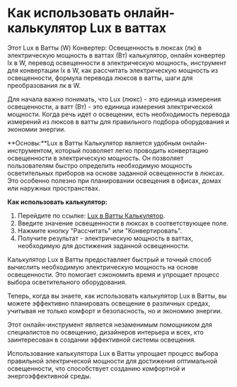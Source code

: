 Как использовать онлайн-калькулятор Lux в ваттах
================================================

Этот Lux в Ватты (W) Конвертер: Освещенность в люксах (лк) в электрическую мощность в ваттах (Вт) калькулятор, онлайн конвертер lx в W, перевод освещенности в электрическую мощность, инструмент для конвертации lx в W, как рассчитать электрическую мощность из освещенности, формула перевода люксов в ватты, шаги для преобразования лк в W.

Для начала важно понимать, что Lux (люкс) - это единица измерения освещенности, а ватт (Вт) - это единица измерения электрической мощности. Когда речь идет о освещении, есть необходимость перевода измерений из люксов в ватты для правильного подбора оборудования и экономии энергии.

**Основы:**Lux в Ватты Калькулятор является удобным онлайн-инструментом, который позволяет легко проводить конвертацию освещенности в электрическую мощность. Он позволяет пользователям быстро определить необходимую мощность осветительных приборов на основе заданной освещенности в люксах. Это особенно полезно при планировании освещения в офисах, домах или наружных пространствах.

**Как использовать калькулятор:**

1. Перейдите по ссылке: [Lux в Ватты Калькулятор](https://www.onlinecalculatorsfree.com/ru/tools/lux-to-watt-calculator.html).
2. Введите значение освещенности в люксах в соответствующее поле.
3. Нажмите кнопку "Рассчитать" или "Конвертировать".
4. Получите результат - электрическую мощность в ваттах, необходимую для достижения заданной освещенности.

Калькулятор Lux в Ватты предоставляет быстрый и точный способ вычислить необходимую электрическую мощность на основе освещенности. Это помогает сэкономить время и упрощает процесс выбора осветительного оборудования.

Теперь, когда вы знаете, как использовать калькулятор Lux в Ватты, вы можете эффективно планировать освещение в различных средах, учитывая не только комфорт и безопасность, но и экономию энергии.

Этот онлайн-инструмент является незаменимым помощником для специалистов по освещению, дизайнеров интерьера и всех, кто заинтересован в создании эффективной системы освещения.

Использование калькулятора Lux в Ватты упрощает процесс выбора правильной электрической мощности для достижения оптимальной освещенности, что способствует созданию комфортной и энергоэффективной среды.